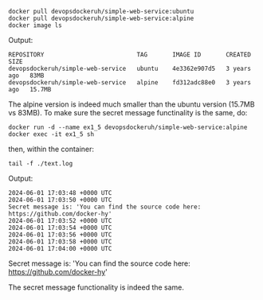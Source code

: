     docker pull devopsdockeruh/simple-web-service:ubuntu
    docker pull devopsdockeruh/simple-web-service:alpine
    docker image ls

Output:

    REPOSITORY                          TAG       IMAGE ID       CREATED       SIZE
    devopsdockeruh/simple-web-service   ubuntu    4e3362e907d5   3 years ago   83MB
    devopsdockeruh/simple-web-service   alpine    fd312adc88e0   3 years ago   15.7MB

The alpine version is indeed much smaller than the ubuntu version (15.7MB vs 83MB).
To make sure the secret message functinality is the same, do:

    docker run -d --name ex1_5 devopsdockeruh/simple-web-service:alpine
    docker exec -it ex1_5 sh

then, within the container:

    tail -f ./text.log

Output:

    2024-06-01 17:03:48 +0000 UTC
    2024-06-01 17:03:50 +0000 UTC
    Secret message is: 'You can find the source code here: https://github.com/docker-hy'
    2024-06-01 17:03:52 +0000 UTC
    2024-06-01 17:03:54 +0000 UTC
    2024-06-01 17:03:56 +0000 UTC
    2024-06-01 17:03:58 +0000 UTC
    2024-06-01 17:04:00 +0000 UTC

Secret message is: 'You can find the source code here: https://github.com/docker-hy'

The secret message functionality is indeed the same.
